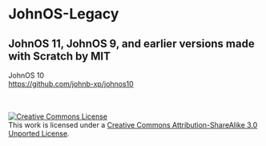 # JohnOS-Legacy
JohnOS 11, JohnOS 9, and earlier versions made with Scratch by MIT
-------

JohnOS 10
<br>https://github.com/johnb-xp/johnos10


<br><br>
<a rel="license" href="http://creativecommons.org/licenses/by-sa/3.0/"><img alt="Creative Commons License" style="border-width:0" src="https://i.creativecommons.org/l/by-sa/3.0/88x31.png" /></a><br />This work is licensed under a <a rel="license" href="http://creativecommons.org/licenses/by-sa/3.0/">Creative Commons Attribution-ShareAlike 3.0 Unported License</a>.
